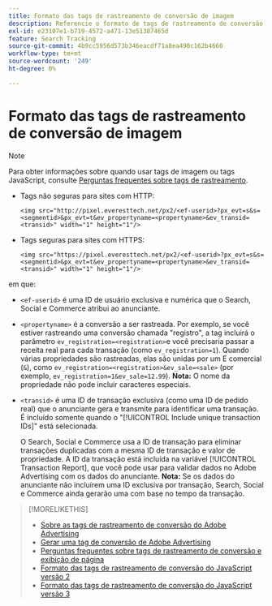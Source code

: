 ```yaml
---
title: Formato das tags de rastreamento de conversão de imagem
description: Referencie o formato de tags de rastreamento de conversão de imagem.
exl-id: e23107e1-b719-4572-a471-13e51387465d
feature: Search Tracking
source-git-commit: 4b9cc5956d573b346eacdf71a8ea490c162b4660
workflow-type: tm+mt
source-wordcount: '249'
ht-degree: 0%

---
```


# Formato das tags de rastreamento de conversão de imagem

>[!NOTE]
>
>Para obter informações sobre quando usar tags de imagem ou tags JavaScript, consulte [Perguntas frequentes sobre tags de rastreamento](/help/search-social-commerce/tracking/faqs-conversion-page-view-tracking-tags.md).

* Tags não seguras para sites com HTTP:

  `<img src="http://pixel.everesttech.net/px2/<ef-userid>?px_evt=s&s=<segmentid>&px_evt=t&ev_propertyname=<propertyname>&ev_transid=<transid>" width="1" height="1"/>`

* Tags seguras para sites com HTTPS:

  `<img src="https://pixel.everesttech.net/px2/<ef-userid>?px_evt=s&s=<segmentid>&px_evt=t&ev_propertyname=<propertyname>&ev_transid=<transid>" width="1" height="1"/>`

em que:

* `<ef-userid>` é uma ID de usuário exclusiva e numérica que o Search, Social e Commerce atribui ao anunciante.

* `<propertyname>` é a conversão a ser rastreada. Por exemplo, se você estiver rastreando uma conversão chamada &quot;registro&quot;, a tag incluirá o parâmetro `ev_registration=<registration>`e você precisaria passar a receita real para cada transação (como `ev_registration=1`). Quando várias propriedades são rastreadas, elas são unidas por um E comercial (`&`), como `ev_registration=<registration>&ev_sale=<sale>` (por exemplo, `ev_registration=1&ev_sale=12.99`). **Nota:**  O nome da propriedade não pode incluir caracteres especiais.

* `<transid>` é uma ID de transação exclusiva (como uma ID de pedido real) que o anunciante gera e transmite para identificar uma transação. É incluído somente quando o &quot;[!UICONTROL Include unique transaction IDs]&quot; está selecionada.

  O Search, Social e Commerce usa a ID de transação para eliminar transações duplicadas com a mesma ID de transação e valor de propriedade. A ID da transação está incluída na variável [!UICONTROL Transaction Report], que você pode usar para validar dados no Adobe Advertising com os dados do anunciante. **Nota:** Se os dados do anunciante não incluírem uma ID exclusiva por transação, Search, Social e Commerce ainda gerarão uma com base no tempo da transação.

<!-- add more links -->

>[!MORELIKETHIS]
>
>* [Sobre as tags de rastreamento de conversão do Adobe Advertising](/help/search-social-commerce/tracking/conversion-tracking-advertising.md)
>* [Gerar uma tag de conversão de Adobe Advertising](/help/search-social-commerce/tools/conversion-tag-generate.md)
>* [Perguntas frequentes sobre tags de rastreamento de conversão e exibição de página](/help/search-social-commerce/tracking/faqs-conversion-page-view-tracking-tags.md)
>* [Formato das tags de rastreamento de conversão do JavaScript versão 2](format-conversion-tag-jsv2.md)
>* [Formato das tags de rastreamento de conversão do JavaScript versão 3](format-conversion-tag-jsv3.md)
